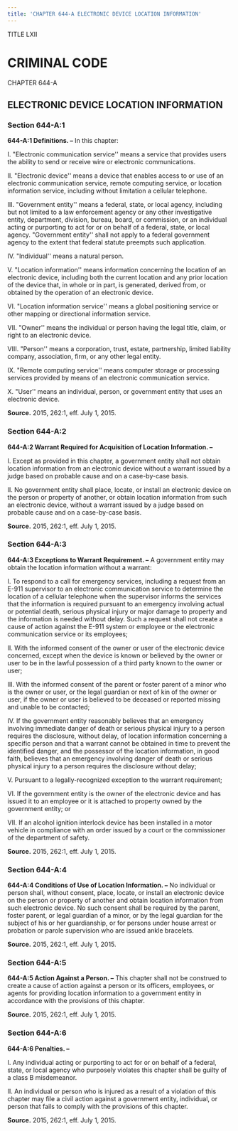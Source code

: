 ```yaml
---
title: 'CHAPTER 644-A ELECTRONIC DEVICE LOCATION INFORMATION'
---
```


TITLE LXII
                                             
CRIMINAL CODE
=============

CHAPTER 644-A
                                             
ELECTRONIC DEVICE LOCATION INFORMATION
--------------------------------------

### Section 644-A:1

 **644-A:1 Definitions. –** In this chapter:
                                             
 I. "Electronic communication service'' means a service that provides
users the ability to send or receive wire or electronic communications.
                                             
 II. "Electronic device'' means a device that enables access to or
use of an electronic communication service, remote computing service, or
location information service, including without limitation a cellular
telephone.
                                             
 III. "Government entity'' means a federal, state, or local agency,
including but not limited to a law enforcement agency or any other
investigative entity, department, division, bureau, board, or
commission, or an individual acting or purporting to act for or on
behalf of a federal, state, or local agency. "Government entity'' shall
not apply to a federal government agency to the extent that federal
statute preempts such application.
                                             
 IV. "Individual'' means a natural person.
                                             
 V. "Location information'' means information concerning the location
of an electronic device, including both the current location and any
prior location of the device that, in whole or in part, is generated,
derived from, or obtained by the operation of an electronic device.
                                             
 VI. "Location information service'' means a global positioning
service or other mapping or directional information service.
                                             
 VII. "Owner'' means the individual or person having the legal title,
claim, or right to an electronic device.
                                             
 VIII. "Person'' means a corporation, trust, estate, partnership,
limited liability company, association, firm, or any other legal
entity.
                                             
 IX. "Remote computing service'' means computer storage or processing
services provided by means of an electronic communication service.
                                             
 X. "User'' means an individual, person, or government entity that
uses an electronic device.

**Source.** 2015, 262:1, eff. July 1, 2015.

### Section 644-A:2

 **644-A:2 Warrant Required for Acquisition of Location Information.
–**
                                             
 I. Except as provided in this chapter, a government entity shall not
obtain location information from an electronic device without a warrant
issued by a judge based on probable cause and on a case-by-case basis.
                                             
 II. No government entity shall place, locate, or install an
electronic device on the person or property of another, or obtain
location information from such an electronic device, without a warrant
issued by a judge based on probable cause and on a case-by-case basis.

**Source.** 2015, 262:1, eff. July 1, 2015.

### Section 644-A:3

 **644-A:3 Exceptions to Warrant Requirement. –** A government entity
may obtain the location information without a warrant:
                                             
 I. To respond to a call for emergency services, including a request
from an E-911 supervisor to an electronic communication service to
determine the location of a cellular telephone when the supervisor
informs the services that the information is required pursuant to an
emergency involving actual or potential death, serious physical injury
or major damage to property and the information is needed without delay.
Such a request shall not create a cause of action against the E-911
system or employee or the electronic communication service or its
employees;
                                             
 II. With the informed consent of the owner or user of the electronic
device concerned, except when the device is known or believed by the
owner or user to be in the lawful possession of a third party known to
the owner or user;
                                             
 III. With the informed consent of the parent or foster parent of a
minor who is the owner or user, or the legal guardian or next of kin of
the owner or user, if the owner or user is believed to be deceased or
reported missing and unable to be contacted;
                                             
 IV. If the government entity reasonably believes that an emergency
involving immediate danger of death or serious physical injury to a
person requires the disclosure, without delay, of location information
concerning a specific person and that a warrant cannot be obtained in
time to prevent the identified danger, and the possessor of the location
information, in good faith, believes that an emergency involving danger
of death or serious physical injury to a person requires the disclosure
without delay;
                                             
 V. Pursuant to a legally-recognized exception to the warrant
requirement;
                                             
 VI. If the government entity is the owner of the electronic device
and has issued it to an employee or it is attached to property owned by
the government entity; or
                                             
 VII. If an alcohol ignition interlock device has been installed in a
motor vehicle in compliance with an order issued by a court or the
commissioner of the department of safety.

**Source.** 2015, 262:1, eff. July 1, 2015.

### Section 644-A:4

 **644-A:4 Conditions of Use of Location Information. –** No
individual or person shall, without consent, place, locate, or install
an electronic device on the person or property of another and obtain
location information from such electronic device. No such consent shall
be required by the parent, foster parent, or legal guardian of a minor,
or by the legal guardian for the subject of his or her guardianship, or
for persons under house arrest or probation or parole supervision who
are issued ankle bracelets.

**Source.** 2015, 262:1, eff. July 1, 2015.

### Section 644-A:5

 **644-A:5 Action Against a Person. –** This chapter shall not be
construed to create a cause of action against a person or its officers,
employees, or agents for providing location information to a government
entity in accordance with the provisions of this chapter.

**Source.** 2015, 262:1, eff. July 1, 2015.

### Section 644-A:6

 **644-A:6 Penalties. –**
                                             
 I. Any individual acting or purporting to act for or on behalf of a
federal, state, or local agency who purposely violates this chapter
shall be guilty of a class B misdemeanor.
                                             
 II. An individual or person who is injured as a result of a
violation of this chapter may file a civil action against a government
entity, individual, or person that fails to comply with the provisions
of this chapter.

**Source.** 2015, 262:1, eff. July 1, 2015.
